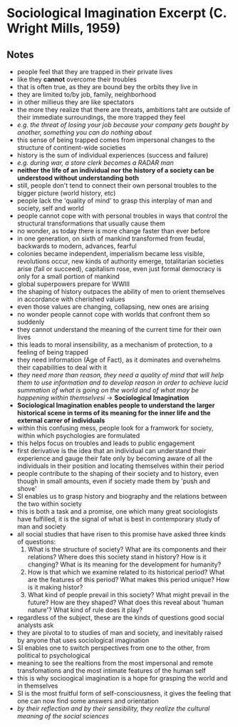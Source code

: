 # Sociological Imagination Excerpt (C. Wright Mills, 1959)

## Notes

- people feel that they are trapped in their private lives
- like they __cannot__ overcome their troubles
- that is often true, as they are bound bey the orbits they live in
- they are limited to/by job, family, neighborhood
- in other millieus they are like spectators
- the more they realize that there are threats, ambitions taht are outside of
  their immediate surroundings, the more trapped they feel
- _e.g. the threat of losing your job because your company gets bought by
  another, something you can do nothing about_
- this sense of being trapped comes from impersonal changes to the structure of
  continent-wide societies
- history is the sum of individual experiences (success and failure)
- _e.g. during war, a store clerk becomes a RADAR man_
- __neither the life of an individual nor the history of a society can be
  understood without understanding both__
- still, people don't tend to connect their own personal troubles to the bigger
  picture (world history, etc)
- people lack the 'quality of mind' to grasp this interplay of man and society,
  self and world
- people cannot cope with with personal troubles in ways that control the
  structural transformations that usually cause them
- no wonder, as today there is more change faster than ever before
- in one generation, on sixth of mankind transformed from feudal, backwards to
  modern, advances, fearful
- colonies became independent, imperialism became less visible, revolutions
  occur, new kinds of authority emerge, totalitarian societies arise (fail or
  succeed), capitalism rose, even just formal democracy is only for a small
  portion of mankind
- global superpowers prepare for WWIII
- the shaping of history outpaces the ability of men to orient themselves in
  accordance with cherished values
- even those values are changing, collapsing, new ones are arising
- no wonder people cannot cope with worlds that confront them so suddenly
- they cannot understand the meaning of the current time for their own lives
- this leads to moral insensibility, as a mechanism of protection, to a feeling
  of being trapped
- they need information (Age of Fact), as it dominates and overwhelms their
  capabilities to deal with it
- _they need more than reason, they need a quality of mind that will help them
  to use information and to develop reason in order to achieve lucid summation
  of what is going on the world and of what may be happening within
  themselvesi_ -> __Sociological Imagination__
- __Sociological Imagination enables people to understand the larger historical
  scene in terms of its meaning for the inner life and the external carrer of
  individuals__
- within this confusing mess, people look for a framwork for society, within
  which psychologies are formulated
- this helps focus on troubles and leads to public engagement
- first derivative is the idea that an individual can understand their
  experience and gauge their fate only by becoming aware of all the individuals
  in their position and locating themselves within their period
- people contribute to the shaping of their society and to history, even though
  in small amounts, even if society made them by 'push and shove'
- SI enables us to grasp history and biography and the relations between the
  two within society
- this is both a task and a promise, one which many great sociologists have
  fulfilled, it is the signal of what is best in contemporary study of man and
  society
- all social studies that have risen to this promise have asked three kinds of
  questions:
    1. What is the structure of society? What are its components and their
       relations? Where does this society stand in history? How is it changing?
       What is its meaning for the development for humanity?
    2. How is that which we examine related to its historical period? What are
       the features of this period? What makes this period unique? How is it
       making histor?
    3. What kind of people prevail in this society? What might prevail in the
       future? How are they shaped? What does this reveal about 'human nature'?
       What kind of rule does it play?
- regardless of the subject, these are the kinds of questions good social
  analysts ask
- they are pivotal to to studies of man and society, and inevitably raised by
  anyone that uses sociological imagination
- SI enables one to switch perspectives from one to the other, from political
  to psychological
- meaning to see the realtions from the most impersonal and remote
  transfomations and the most intimate features of the human self
- this is why socioogical imagination is a hope for grasping the world and in
  themselves
- SI is the most fruitful form of self-consciousness, it gives the feeling that
  one can now find some answers and orientation
- _by their reflection and by their sensibility, they realize the cultural
  meaning of the social sciences_
